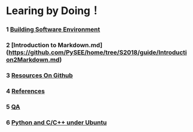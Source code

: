 
# Learing by Doing！

### 1 [Building Software Environment](https://github.com/PySEE/home/tree/S2018/guide/BuildingSoftwareEnvironment.md) 

### 2 [Introduction to Markdown.md] (https://github.com/PySEE/home/tree/S2018/guide/Introduction2Markdown.md) 

### 3 [Resources On Github](https://github.com/PySEE/home/tree/S2018/guide/ResourcesOnGithub.md) 

### 4 [References](https://github.com/PySEE/home/tree/S2018/guide/References.md) 

### 5 [QA](https://github.com/PySEE/home/tree/S2018/guide/QA.md) 

### 6 [Python and C/C++ under Ubuntu](https://github.com/PySEE/home/tree/S2018/guide/Ubuntu-Python-C.md) 